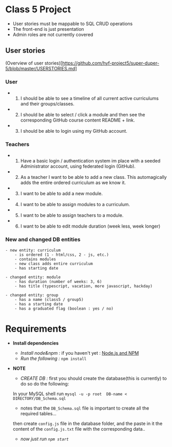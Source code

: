 # Class 5 Project

- User stories must be mappable to SQL CRUD operations
- The front-end is just presentation
- Admin roles are not currently covered

## User stories

(Overview of user stories)[https://github.com/hyf-project5/super-duper-5/blob/master/USERSTORIES.md]


### User


- 1) I should be able to see a timeline of all current active curriculums and their groups/classes.
- 2) I should be able to select / click a module and then see the corresponding GitHub course content README + link.
- 3) I should be able to login using my GitHub account.


### Teachers

- 1) Have a basic login / authentication system im place with a seeded Administrator account, using federated login (GitHub).
- 2) As a teacher I want to be able to add a new class. This automagically adds the entire ordered curriculum as we know it.

- 3) I want to be able to add a new module.
- 4) I want to be able to assign modules to a curriculum.
- 5) I want to be able to assign teachers to a module.
- 6) I want to be able to edit module duration (week less, week longer)


### New and changed DB entities

    - new entity: curriculum
        - is ordered (1 - html/css, 2 - js, etc.)
        - contains modules
        - new class adds entire curriculum
        - has starting date

    - changed entity: module
        - has duration (number of weeks: 3, 6)
        - has title (typescript, vacation, more javascript, hackday)
        
    - changed entity: group
        - has a name (class5 / group5)
        - has a starting date
        - has a graduated flag (boolean : yes / no)
       


# **Requirements**

* **Install dependencies**
  * *Install node&npm :* if you haven't yet : [Node.js and NPM](http://nodejs.org/)
  * *Run the following :* `npm install`
* **NOTE**
  * *CREATE DB :* first you should create the database(this is currently) to do so do the following:
  

  In your MySQL shell run `mysql -u -p root  DB-name < DIRECTORY/DB_Schema.sql`
  * notes that the `DB_Schema.sql` file is important to create all the required tables...
  

  then create `config.js` file in the database folder, and the paste in it the content of
  the `config.js.txt` file with the corresponding data..


  * *now just run `npm start`*
